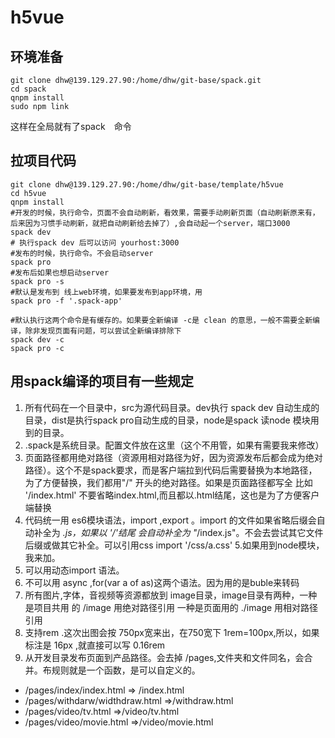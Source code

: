 # h5vue

## 环境准备 
```shell
git clone dhw@139.129.27.90:/home/dhw/git-base/spack.git
cd spack
qnpm install
sudo npm link
```
这样在全局就有了spack　命令

## 拉项目代码
```shell
git clone dhw@139.129.27.90:/home/dhw/git-base/template/h5vue
cd h5vue
qnpm install
#开发的时候，执行命令，页面不会自动刷新，看效果，需要手动刷新页面（自动刷新原来有，后来因为习惯手动刷新，就把自动刷新给去掉了）,会自动起一个server，端口3000
spack dev
# 执行spack dev 后可以访问 yourhost:3000
#发布的时候，执行命令。不会启动server
spack pro
#发布后如果也想启动server
spack pro -s
#默认是发布到 线上web环境，如果要发布到app环境，用 
spack pro -f '.spack-app'

#默认执行这两个命令是有缓存的。如果要全新编译 -c是 clean 的意思，一般不需要全新编译，除非发现页面有问题，可以尝试全新编译排除下
spack dev -c
spack pro -c
```
## 用spack编译的项目有一些规定
1. 所有代码在一个目录中，src为源代码目录。dev执行 spack dev 自动生成的目录，dist是执行spack pro自动生成的目录，node是spack 读node 模块用到的目录。
2. .spack是系统目录。配置文件放在这里（这个不用管，如果有需要我来修改）
3. 页面路径都用绝对路径（资源用相对路径为好，因为资源发布后都会成为绝对路径）。这个不是spack要求，而是客户端拉到代码后需要替换为本地路径，为了方便替换，我们都用"/" 开头的绝对路径。如果是页面路径都写全 比如 '/index.html' 不要省略index.html,而且都以.html结尾，这也是为了方便客户端替换
4. 代码统一用 es6模块语法，import ,export 。import 的文件如果省略后缀会自动补全为 *.js，如果以 '/'结尾 会自动补全为 "*/index.js"。不会去尝试其它文件后缀或做其它补全。可以引用css import '/css/a.css'
5.如果用到node模块，我来加。
6. 可以用动态import 语法。
7. 不可以用 async ,for(var a of as)这两个语法。因为用的是buble来转码
8. 所有图片,字体，音视频等资源都放到 image目录，image目录有两种，一种是项目共用 的 /image 用绝对路径引用 一种是页面用的 ./image 用相对路径引用
9. 支持rem .这次出图会按 750px宽来出，在750宽下 1rem=100px,所以，如果标注是 16px ,就直接可以写 0.16rem
10. 从开发目录发布页面到产品路径。会去掉 /pages,文件夹和文件同名，会合并。布规则就是一个函数，是可以自定义的。

   - /pages/index/index.html        => /index.html
   - /pages/withdarw/widthdraw.html =>/withdraw.html
   - /pages/video/tv.html           =>/video/tv.html
   - /pages/video/movie.html        =>/video/movie.html
   
   
